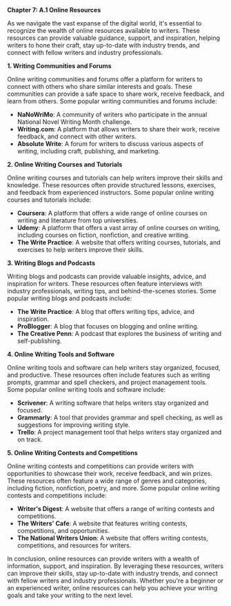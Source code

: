 <p><strong>Chapter 7: A.1 Online Resources</strong></p>

<p>As we navigate the vast expanse of the digital world, it's essential to recognize the wealth of online resources available to writers. These resources can provide valuable guidance, support, and inspiration, helping writers to hone their craft, stay up-to-date with industry trends, and connect with fellow writers and industry professionals.</p>

<p><strong>1. Writing Communities and Forums</strong></p>

<p>Online writing communities and forums offer a platform for writers to connect with others who share similar interests and goals. These communities can provide a safe space to share work, receive feedback, and learn from others. Some popular writing communities and forums include:</p>

<ul>
<li><strong>NaNoWriMo</strong>: A community of writers who participate in the annual National Novel Writing Month challenge.</li>
<li><strong>Writing.com</strong>: A platform that allows writers to share their work, receive feedback, and connect with other writers.</li>
<li><strong>Absolute Write</strong>: A forum for writers to discuss various aspects of writing, including craft, publishing, and marketing.</li>
</ul>

<p><strong>2. Online Writing Courses and Tutorials</strong></p>

<p>Online writing courses and tutorials can help writers improve their skills and knowledge. These resources often provide structured lessons, exercises, and feedback from experienced instructors. Some popular online writing courses and tutorials include:</p>

<ul>
<li><strong>Coursera</strong>: A platform that offers a wide range of online courses on writing and literature from top universities.</li>
<li><strong>Udemy</strong>: A platform that offers a vast array of online courses on writing, including courses on fiction, nonfiction, and creative writing.</li>
<li><strong>The Write Practice</strong>: A website that offers writing courses, tutorials, and exercises to help writers improve their skills.</li>
</ul>

<p><strong>3. Writing Blogs and Podcasts</strong></p>

<p>Writing blogs and podcasts can provide valuable insights, advice, and inspiration for writers. These resources often feature interviews with industry professionals, writing tips, and behind-the-scenes stories. Some popular writing blogs and podcasts include:</p>

<ul>
<li><strong>The Write Practice</strong>: A blog that offers writing tips, advice, and inspiration.</li>
<li><strong>ProBlogger</strong>: A blog that focuses on blogging and online writing.</li>
<li><strong>The Creative Penn</strong>: A podcast that explores the business of writing and self-publishing.</li>
</ul>

<p><strong>4. Online Writing Tools and Software</strong></p>

<p>Online writing tools and software can help writers stay organized, focused, and productive. These resources often include features such as writing prompts, grammar and spell checkers, and project management tools. Some popular online writing tools and software include:</p>

<ul>
<li><strong>Scrivener</strong>: A writing software that helps writers stay organized and focused.</li>
<li><strong>Grammarly</strong>: A tool that provides grammar and spell checking, as well as suggestions for improving writing style.</li>
<li><strong>Trello</strong>: A project management tool that helps writers stay organized and on track.</li>
</ul>

<p><strong>5. Online Writing Contests and Competitions</strong></p>

<p>Online writing contests and competitions can provide writers with opportunities to showcase their work, receive feedback, and win prizes. These resources often feature a wide range of genres and categories, including fiction, nonfiction, poetry, and more. Some popular online writing contests and competitions include:</p>

<ul>
<li><strong>Writer's Digest</strong>: A website that offers a range of writing contests and competitions.</li>
<li><strong>The Writers' Cafe</strong>: A website that features writing contests, competitions, and opportunities.</li>
<li><strong>The National Writers Union</strong>: A website that offers writing contests, competitions, and resources for writers.</li>
</ul>

<p>In conclusion, online resources can provide writers with a wealth of information, support, and inspiration. By leveraging these resources, writers can improve their skills, stay up-to-date with industry trends, and connect with fellow writers and industry professionals. Whether you're a beginner or an experienced writer, online resources can help you achieve your writing goals and take your writing to the next level.</p>
